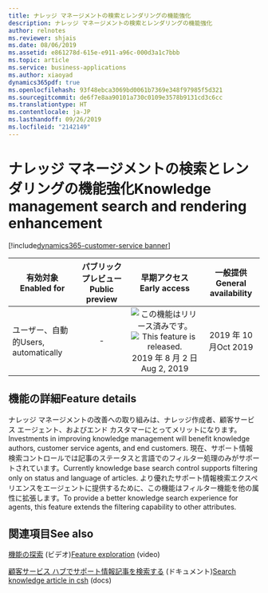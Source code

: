 ```yaml
---
title: ナレッジ マネージメントの検索とレンダリングの機能強化
description: ナレッジ マネージメントの検索とレンダリングの機能強化
author: relnotes
ms.reviewer: shjais
ms.date: 08/06/2019
ms.assetid: e861278d-615e-e911-a96c-000d3a1c7bbb
ms.topic: article
ms.service: business-applications
ms.author: xiaoyad
dynamics365pdf: true
ms.openlocfilehash: 93f48ebca3069bd0061b7369e348f97985f5d321
ms.sourcegitcommit: de6f7e8aa90101a730c0109e3578b9131cd3c6cc
ms.translationtype: HT
ms.contentlocale: ja-JP
ms.lasthandoff: 09/26/2019
ms.locfileid: "2142149"
---
```

# <a name="knowledge-management-search-and-rendering-enhancement"></a><span data-ttu-id="68ab1-103">ナレッジ マネージメントの検索とレンダリングの機能強化</span><span class="sxs-lookup"><span data-stu-id="68ab1-103">Knowledge management search and rendering enhancement</span></span>
[!include[dynamics365-customer-service banner](../includes/dynamics365-customer-service.md)]

| <span data-ttu-id="68ab1-104">有効対象</span><span class="sxs-lookup"><span data-stu-id="68ab1-104">Enabled for</span></span>    |  <span data-ttu-id="68ab1-105">パブリック プレビュー</span><span class="sxs-lookup"><span data-stu-id="68ab1-105">Public preview</span></span> | <span data-ttu-id="68ab1-106">早期アクセス</span><span class="sxs-lookup"><span data-stu-id="68ab1-106">Early access</span></span> | <span data-ttu-id="68ab1-107">一般提供</span><span class="sxs-lookup"><span data-stu-id="68ab1-107">General availability</span></span> | 
| ---------- | :----------: |:----------: |:----------: |
|<span data-ttu-id="68ab1-108">ユーザー、自動的</span><span class="sxs-lookup"><span data-stu-id="68ab1-108">Users, automatically</span></span>|-|<span data-ttu-id="68ab1-109">![この機能はリリース済みです。](/dynamics365-release-plan/media/green-checkmark.png "この機能はリリース済みです。")</span><span class="sxs-lookup"><span data-stu-id="68ab1-109">![This feature is released.](/dynamics365-release-plan/media/green-checkmark.png "This feature is released.")</span></span> <span data-ttu-id="68ab1-110">2019 年 8 月 2 日</span><span class="sxs-lookup"><span data-stu-id="68ab1-110">Aug 2, 2019</span></span>| <span data-ttu-id="68ab1-111">2019 年 10 月</span><span class="sxs-lookup"><span data-stu-id="68ab1-111">Oct 2019</span></span>|






## <a name="feature-details"></a><span data-ttu-id="68ab1-112">機能の詳細</span><span class="sxs-lookup"><span data-stu-id="68ab1-112">Feature details</span></span>
<!--feature detail start -->
<span data-ttu-id="68ab1-113">ナレッジ マネージメントの改善への取り組みは、ナレッジ作成者、顧客サービス エージェント、およびエンド カスタマーにとってメリットになります。</span><span class="sxs-lookup"><span data-stu-id="68ab1-113">Investments in improving knowledge management will benefit knowledge authors, customer service agents, and end customers.</span></span> <span data-ttu-id="68ab1-114">現在、サポート情報検索コントロールでは記事のステータスと言語でのフィルター処理のみがサポートされています。</span><span class="sxs-lookup"><span data-stu-id="68ab1-114">Currently knowledge base search control supports filtering only on status and language of articles.</span></span> <span data-ttu-id="68ab1-115">より優れたサポート情報検索エクスペリエンスをエージェントに提供するために、この機能はフィルター機能を他の属性に拡張します。</span><span class="sxs-lookup"><span data-stu-id="68ab1-115">To provide a better knowledge search experience for agents, this feature extends the filtering capability to other attributes.</span></span>
<!--feature detail end -->












## <a name="see-also"></a><span data-ttu-id="68ab1-116">関連項目</span><span class="sxs-lookup"><span data-stu-id="68ab1-116">See also</span></span>
<span data-ttu-id="68ab1-117">[機能の探索](https://aka.ms/ROGCS19RW2ROV1) (ビデオ)</span><span class="sxs-lookup"><span data-stu-id="68ab1-117">[Feature exploration](https://aka.ms/ROGCS19RW2ROV1) (video)</span></span>

<span data-ttu-id="68ab1-118">[顧客サービス ハブでサポート情報記事を検索する](https://docs.microsoft.com/dynamics365/customer-engagement/customer-service/search-knowledge-articles-csh?branch=kabala-csh-aug#knowledge-base-search-control) (ドキュメント)</span><span class="sxs-lookup"><span data-stu-id="68ab1-118">[Search knowledge article in csh](https://docs.microsoft.com/dynamics365/customer-engagement/customer-service/search-knowledge-articles-csh?branch=kabala-csh-aug#knowledge-base-search-control) (docs)</span></span>
